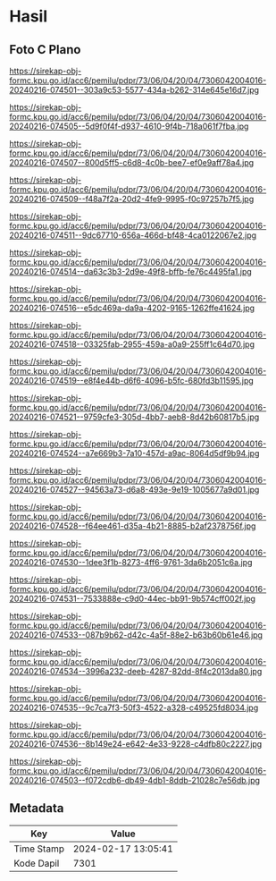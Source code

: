 # Hasil

## Foto C Plano

https://sirekap-obj-formc.kpu.go.id/acc6/pemilu/pdpr/73/06/04/20/04/7306042004016-20240216-074501--303a9c53-5577-434a-b262-314e645e16d7.jpg

https://sirekap-obj-formc.kpu.go.id/acc6/pemilu/pdpr/73/06/04/20/04/7306042004016-20240216-074505--5d9f0f4f-d937-4610-9f4b-718a061f7fba.jpg

https://sirekap-obj-formc.kpu.go.id/acc6/pemilu/pdpr/73/06/04/20/04/7306042004016-20240216-074507--800d5ff5-c6d8-4c0b-bee7-ef0e9aff78a4.jpg

https://sirekap-obj-formc.kpu.go.id/acc6/pemilu/pdpr/73/06/04/20/04/7306042004016-20240216-074509--f48a7f2a-20d2-4fe9-9995-f0c97257b7f5.jpg

https://sirekap-obj-formc.kpu.go.id/acc6/pemilu/pdpr/73/06/04/20/04/7306042004016-20240216-074511--9dc67710-656a-466d-bf48-4ca0122067e2.jpg

https://sirekap-obj-formc.kpu.go.id/acc6/pemilu/pdpr/73/06/04/20/04/7306042004016-20240216-074514--da63c3b3-2d9e-49f8-bffb-fe76c4495fa1.jpg

https://sirekap-obj-formc.kpu.go.id/acc6/pemilu/pdpr/73/06/04/20/04/7306042004016-20240216-074516--e5dc469a-da9a-4202-9165-1262ffe41624.jpg

https://sirekap-obj-formc.kpu.go.id/acc6/pemilu/pdpr/73/06/04/20/04/7306042004016-20240216-074518--03325fab-2955-459a-a0a9-255ff1c64d70.jpg

https://sirekap-obj-formc.kpu.go.id/acc6/pemilu/pdpr/73/06/04/20/04/7306042004016-20240216-074519--e8f4e44b-d6f6-4096-b5fc-680fd3b11595.jpg

https://sirekap-obj-formc.kpu.go.id/acc6/pemilu/pdpr/73/06/04/20/04/7306042004016-20240216-074521--9759cfe3-305d-4bb7-aeb8-8d42b60817b5.jpg

https://sirekap-obj-formc.kpu.go.id/acc6/pemilu/pdpr/73/06/04/20/04/7306042004016-20240216-074524--a7e669b3-7a10-457d-a9ac-8064d5df9b94.jpg

https://sirekap-obj-formc.kpu.go.id/acc6/pemilu/pdpr/73/06/04/20/04/7306042004016-20240216-074527--94563a73-d6a8-493e-9e19-1005677a9d01.jpg

https://sirekap-obj-formc.kpu.go.id/acc6/pemilu/pdpr/73/06/04/20/04/7306042004016-20240216-074528--f64ee461-d35a-4b21-8885-b2af2378756f.jpg

https://sirekap-obj-formc.kpu.go.id/acc6/pemilu/pdpr/73/06/04/20/04/7306042004016-20240216-074530--1dee3f1b-8273-4ff6-9761-3da6b2051c6a.jpg

https://sirekap-obj-formc.kpu.go.id/acc6/pemilu/pdpr/73/06/04/20/04/7306042004016-20240216-074531--7533888e-c9d0-44ec-bb91-9b574cff002f.jpg

https://sirekap-obj-formc.kpu.go.id/acc6/pemilu/pdpr/73/06/04/20/04/7306042004016-20240216-074533--087b9b62-d42c-4a5f-88e2-b63b60b61e46.jpg

https://sirekap-obj-formc.kpu.go.id/acc6/pemilu/pdpr/73/06/04/20/04/7306042004016-20240216-074534--3996a232-deeb-4287-82dd-8f4c2013da80.jpg

https://sirekap-obj-formc.kpu.go.id/acc6/pemilu/pdpr/73/06/04/20/04/7306042004016-20240216-074535--9c7ca7f3-50f3-4522-a328-c49525fd8034.jpg

https://sirekap-obj-formc.kpu.go.id/acc6/pemilu/pdpr/73/06/04/20/04/7306042004016-20240216-074536--8b149e24-e642-4e33-9228-c4dfb80c2227.jpg

https://sirekap-obj-formc.kpu.go.id/acc6/pemilu/pdpr/73/06/04/20/04/7306042004016-20240216-074503--f072cdb6-db49-4db1-8ddb-21028c7e56db.jpg


## Metadata

| Key        | Value               |
| ---------- | ------------------- |
| Time Stamp | 2024-02-17 13:05:41 |
| Kode Dapil | 7301                |



